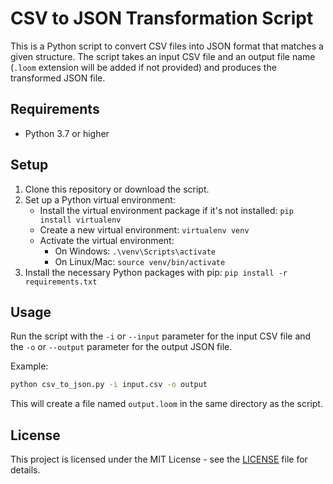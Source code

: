 # CSV to JSON Transformation Script

This is a Python script to convert CSV files into JSON format that matches a given structure. The script takes an input CSV file and an output file name (`.loom` extension will be added if not provided) and produces the transformed JSON file.

## Requirements

- Python 3.7 or higher

## Setup

1. Clone this repository or download the script.
2. Set up a Python virtual environment:
   - Install the virtual environment package if it's not installed: `pip install virtualenv`
   - Create a new virtual environment: `virtualenv venv`
   - Activate the virtual environment:
     - On Windows: `.\venv\Scripts\activate`
     - On Linux/Mac: `source venv/bin/activate`
3. Install the necessary Python packages with pip: `pip install -r requirements.txt`

## Usage

Run the script with the `-i` or `--input` parameter for the input CSV file and the `-o` or `--output` parameter for the output JSON file. 

Example:
```bash
python csv_to_json.py -i input.csv -o output
```
This will create a file named `output.loom` in the same directory as the script.

## License

This project is licensed under the MIT License - see the [LICENSE](LICENSE) file for details.
